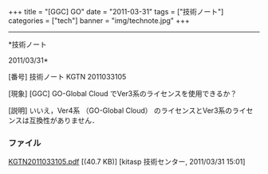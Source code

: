 ﻿+++
title = "[GGC] GO"
date = "2011-03-31"
tags = ["技術ノート"]
categories = ["tech"]
banner = "img/technote.jpg"
+++

-----------------------------------------------------------------------------------------------------------------------------

*技術ノート

2011/03/31*


[番号]
技術ノート KGTN 2011033105

[現象]
[GGC] GO-Global Cloud でVer3系のライセンスを使用できるか？

[説明]
いいえ，Ver4系 （GO-Global Cloud）
のライセンスとVer3系のライセンスは互換性がありません．


### ファイル

 
 


[KGTN2011033105.pdf](http://techreport.kitasp.net/attachments/download/532/KGTN2011033105.pdf)
 [(40.7 KB)] [kitasp 技術センター, 2011/03/31
15:01]


 


 

